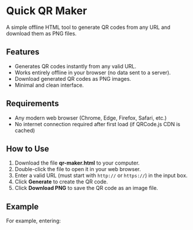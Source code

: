 # Quick QR Maker

A simple offline HTML tool to generate QR codes from any URL and download them as PNG files.

## Features
- Generates QR codes instantly from any valid URL.
- Works entirely offline in your browser (no data sent to a server).
- Download generated QR codes as PNG images.
- Minimal and clean interface.

## Requirements
- Any modern web browser (Chrome, Edge, Firefox, Safari, etc.)
- No internet connection required after first load (if QRCode.js CDN is cached)

## How to Use
1. Download the file **qr-maker.html** to your computer.
2. Double-click the file to open it in your web browser.
3. Enter a valid URL (must start with `http://` or `https://`) in the input box.
4. Click **Generate** to create the QR code.
5. Click **Download PNG** to save the QR code as an image file.

## Example
For example, entering:
